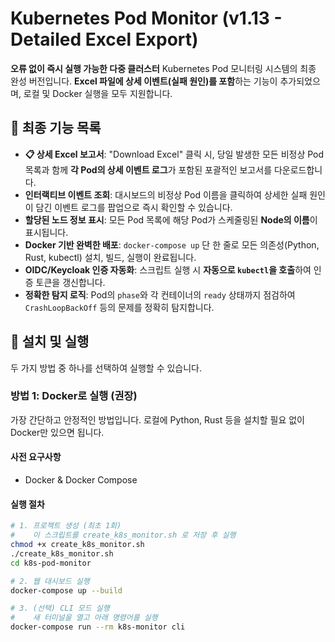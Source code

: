 # Kubernetes Pod Monitor (v1.13 - Detailed Excel Export)

**오류 없이 즉시 실행 가능한 다중 클러스터** Kubernetes Pod 모니터링 시스템의 최종 완성 버전입니다.
**Excel 파일에 상세 이벤트(실패 원인)를 포함**하는 기능이 추가되었으며, 로컬 및 Docker 실행을 모두 지원합니다.

## 🌟 최종 기능 목록

- **📋 상세 Excel 보고서**: "Download Excel" 클릭 시, 당일 발생한 모든 비정상 Pod 목록과 함께 **각 Pod의 상세 이벤트 로그**가 포함된 포괄적인 보고서를 다운로드합니다.
- **인터랙티브 이벤트 조회**: 대시보드의 비정상 Pod 이름을 클릭하여 상세한 실패 원인이 담긴 이벤트 로그를 팝업으로 즉시 확인할 수 있습니다.
- **할당된 노드 정보 표시**: 모든 Pod 목록에 해당 Pod가 스케줄링된 **Node의 이름**이 표시됩니다.
- **Docker 기반 완벽한 배포**: `docker-compose up` 단 한 줄로 모든 의존성(Python, Rust, kubectl) 설치, 빌드, 실행이 완료됩니다.
- **OIDC/Keycloak 인증 자동화**: 스크립트 실행 시 **자동으로 `kubectl`을 호출**하여 인증 토큰을 갱신합니다.
- **정확한 탐지 로직**: Pod의 `phase`와 각 컨테이너의 `ready` 상태까지 점검하여 `CrashLoopBackOff` 등의 문제를 정확히 탐지합니다.

## 🔧 설치 및 실행

두 가지 방법 중 하나를 선택하여 실행할 수 있습니다.

### 방법 1: Docker로 실행 (권장)

가장 간단하고 안정적인 방법입니다. 로컬에 Python, Rust 등을 설치할 필요 없이 Docker만 있으면 됩니다.

#### 사전 요구사항
- Docker & Docker Compose

#### 실행 절차
```bash
# 1. 프로젝트 생성 (최초 1회)
#    이 스크립트를 create_k8s_monitor.sh 로 저장 후 실행
chmod +x create_k8s_monitor.sh
./create_k8s_monitor.sh
cd k8s-pod-monitor

# 2. 웹 대시보드 실행
docker-compose up --build

# 3. (선택) CLI 모드 실행
#    새 터미널을 열고 아래 명령어를 실행
docker-compose run --rm k8s-monitor cli
